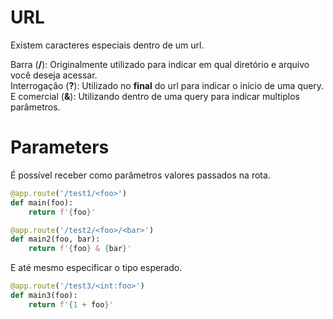 # URL
Existem caracteres especiais dentro de um url.  

Barra (**/**): Originalmente utilizado para indicar em qual diretório e arquivo você deseja acessar.  
Interrogação (**?**): Utilizado no **final** do url para indicar o início de uma query.  
E comercial (**&**): Utilizando dentro de uma query para indicar multiplos parâmetros.  

# Parameters
É possível receber como parâmetros valores passados na rota.  
```python
@app.route('/test1/<foo>')
def main(foo):
    return f'{foo}'

@app.route('/test2/<foo>/<bar>')
def main2(foo, bar):
    return f'{foo} & {bar}'
```

E até mesmo especificar o tipo esperado.  
```python
@app.route('/test3/<int:foo>')
def main3(foo):
    return f'{1 + foo}'
```